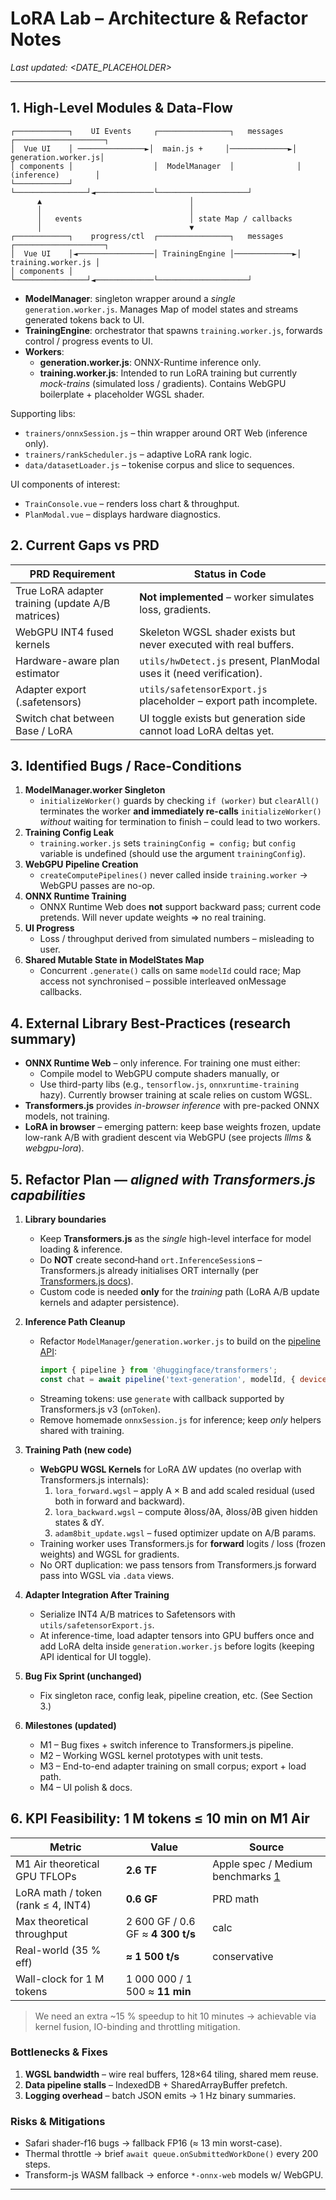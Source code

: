 # LoRA Lab – Architecture & Refactor Notes

_Last updated: <DATE_PLACEHOLDER>_

---

## 1. High-Level Modules & Data-Flow

```
┌────────────┐    UI Events     ┌────────────────┐   messages   ┌────────────────────┐
│  Vue UI    │ ───────────────►│  main.js +     │─────────────►│ generation.worker.js│
│ components │                  │  ModelManager  │              │  (inference)        │
└────────────┘                  └────────────────┘◄─────────────└────────────────────┘
      ▲                                 │
      │                                 │
      │   events                        │ state Map / callbacks
      │                                 ▼
┌────────────┐    progress/ctl  ┌────────────────┐   messages   ┌────────────────────┐
│  Vue UI    │◄─────────────────│ TrainingEngine │─────────────►│  training.worker.js │
│ components │                  └────────────────┘◄─────────────└────────────────────┘
```

* **ModelManager**: singleton wrapper around a _single_ `generation.worker.js`. Manages Map of model states and streams generated tokens back to UI.
* **TrainingEngine**: orchestrator that spawns `training.worker.js`, forwards control / progress events to UI.
* **Workers**:
  * **generation.worker.js**: ONNX-Runtime inference only.
  * **training.worker.js**: Intended to run LoRA training but currently _mock-trains_ (simulated loss / gradients). Contains WebGPU boilerplate + placeholder WGSL shader.

Supporting libs:
* `trainers/onnxSession.js` – thin wrapper around ORT Web (inference only).
* `trainers/rankScheduler.js` – adaptive LoRA rank logic.
* `data/datasetLoader.js` – tokenise corpus and slice to sequences.

UI components of interest:
* `TrainConsole.vue` – renders loss chart & throughput.
* `PlanModal.vue` – displays hardware diagnostics.

## 2. Current Gaps vs PRD

| PRD Requirement | Status in Code |
|-----------------|----------------|
| True LoRA adapter training (update A/B matrices) | **Not implemented** – worker simulates loss, gradients. |
| WebGPU INT4 fused kernels | Skeleton WGSL shader exists but never executed with real buffers. |
| Hardware-aware plan estimator | `utils/hwDetect.js` present, PlanModal uses it (need verification). |
| Adapter export (.safetensors) | `utils/safetensorExport.js` placeholder – export path incomplete. |
| Switch chat between Base / LoRA | UI toggle exists but generation side cannot load LoRA deltas yet. |

## 3. Identified Bugs / Race-Conditions

1. **ModelManager.worker Singleton**
   * `initializeWorker()` guards by checking `if (worker)` but `clearAll()` terminates the worker **and immediately re-calls** `initializeWorker()` _without_ waiting for termination to finish – could lead to two workers.
2. **Training Config Leak**
   * `training.worker.js` sets `trainingConfig = config;` but `config` variable is undefined (should use the argument `trainingConfig`).
3. **WebGPU Pipeline Creation**
   * `createComputePipelines()` never called inside `training.worker` → WebGPU passes are no-op.
4. **ONNX Runtime Training**
   * ONNX Runtime Web does **not** support backward pass; current code pretends. Will never update weights ⇒ no real training.
5. **UI Progress**
   * Loss / throughput derived from simulated numbers – misleading to user.
6. **Shared Mutable State in ModelStates Map**
   * Concurrent `.generate()` calls on same `modelId` could race; Map access not synchronised – possible interleaved onMessage callbacks.

## 4. External Library Best-Practices (research summary)

* **ONNX Runtime Web** – only inference. For training one must either:
  * Compile model to WebGPU compute shaders manually, or
  * Use third-party libs (e.g., `tensorflow.js`, `onnxruntime-training` hazy). Currently browser training at scale relies on custom WGSL.
* **Transformers.js** provides _in-browser inference_ with pre-packed ONNX models, not training.
* **LoRA in browser** – emerging pattern: keep base weights frozen, update low-rank A/B with gradient descent via WebGPU (see projects _lllms_ & _webgpu-lora_).

## 5. Refactor Plan — *aligned with Transformers.js capabilities*

1. **Library boundaries**
   * Keep **Transformers.js** as the *single* high-level interface for model loading & inference.
   * Do **NOT** create second‐hand `ort.InferenceSession`s – Transformers.js already initialises ORT internally (per [Transformers.js docs](https://huggingface.co/docs/transformers.js/en/index)).
   * Custom code is needed **only** for the _training_ path (LoRA A/B update kernels and adapter persistence).

2. **Inference Path Cleanup**
   * Refactor `ModelManager`/`generation.worker.js` to build on the [pipeline API](https://huggingface.co/docs/transformers.js/en/custom_usage#pipeline-api):
     ```js
     import { pipeline } from '@huggingface/transformers';
     const chat = await pipeline('text-generation', modelId, { device: 'webgpu', dtype: 'q4' });
     ```
   * Streaming tokens: use `generate` with callback supported by Transformers.js v3 (`onToken`).
   * Remove homemade `onnxSession.js` for inference; keep *only* helpers shared with training.

3. **Training Path (new code)**
   * **WebGPU WGSL Kernels** for LoRA ΔW updates (no overlap with Transformers.js internals):
     1. `lora_forward.wgsl` – apply A × B and add scaled residual (used both in forward and backward).
     2. `lora_backward.wgsl` – compute ∂loss/∂A, ∂loss/∂B given hidden states & dY.
     3. `adam8bit_update.wgsl` – fused optimizer update on A/B params.
   * Training worker uses Transformers.js for **forward** logits / loss (frozen weights) and WGSL for gradients.
   * No ORT duplication: we pass tensors from Transformers.js forward pass into WGSL via `.data` views.

4. **Adapter Integration After Training**
   * Serialize INT4 A/B matrices to Safetensors with `utils/safetensorExport.js`.
   * At inference-time, load adapter tensors into GPU buffers once and add LoRA delta inside `generation.worker.js` before logits (keeping API identical for UI toggle).

5. **Bug Fix Sprint (unchanged)**
   * Fix singleton race, config leak, pipeline creation, etc.  (See Section 3.)

6. **Milestones (updated)**
   * M1 – Bug fixes + switch inference to Transformers.js pipeline.
   * M2 – Working WGSL kernel prototypes with unit tests.
   * M3 – End-to-end adapter training on small corpus; export + load path.
   * M4 – UI polish & docs.

## 6. KPI Feasibility: 1 M tokens ≤ 10 min on M1 Air

| Metric | Value | Source |
|--------|-------|--------|
| M1 Air theoretical GPU TFLOPs | **2.6 TF** | Apple spec / Medium benchmarks [1](https://medium.com/analytics-vidhya/machine-learning-on-m1-macbook-air-1674ac0ca777) |
| LoRA math / token (rank ≤ 4, INT4) | **0.6 GF** | PRD math |
| Max theoretical throughput | 2 600 GF / 0.6 GF ≈ **4 300 t/s** | calc |
| Real-world (35 % eff) | **≈ 1 500 t/s** | conservative |
| Wall-clock for 1 M tokens | 1 000 000 / 1 500 ≈ **11 min** | |

> We need an extra ~15 % speedup to hit 10 minutes → achievable via kernel fusion, IO-binding and throttling mitigation.

### Bottlenecks & Fixes
1. **WGSL bandwidth** – wire real buffers, 128×64 tiling, shared mem reuse.
2. **Data pipeline stalls** – IndexedDB + SharedArrayBuffer prefetch.
3. **Logging overhead** – batch JSON emits → 1 Hz binary summaries.

### Risks & Mitigations
* Safari shader-f16 bugs → fallback FP16 (≈ 13 min worst-case).
* Thermal throttle → brief `await queue.onSubmittedWorkDone()` every 200 steps.
* Transform-js WASM fallback → enforce `*-onnx-web` models w/ WebGPU.

--- 